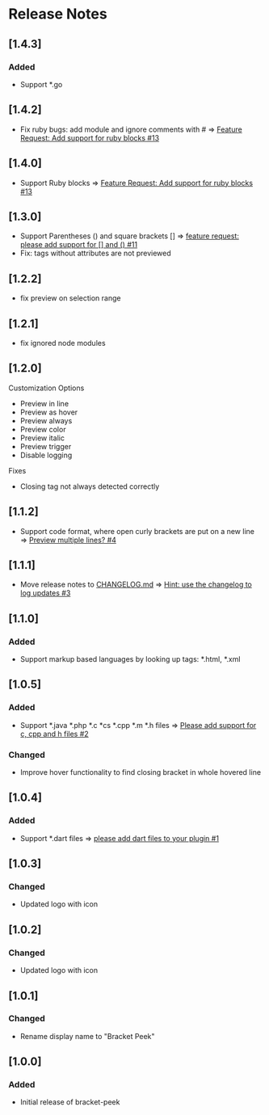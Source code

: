 # Release Notes
## [1.4.3]
### Added
- Support *.go
## [1.4.2]
- Fix ruby bugs: add module and ignore comments with # => [Feature Request: Add support for ruby blocks #13](https://github.com/j0meinaster/bracket-peek/issues/13)
## [1.4.0]
- Support Ruby blocks => [Feature Request: Add support for ruby blocks #13](https://github.com/j0meinaster/bracket-peek/issues/13)
## [1.3.0]
- Support Parentheses () and square brackets []  => [feature request: please add support for [] and () #11](https://github.com/j0meinaster/bracket-peek/issues/11)
- Fix: tags without attributes are not previewed
## [1.2.2]
- fix preview on selection range
## [1.2.1]
- fix ignored node modules
## [1.2.0]
Customization Options
- Preview in line
- Preview as hover
- Preview always
- Preview color
- Preview italic
- Preview trigger
- Disable logging

Fixes 
- Closing tag not always detected correctly

## [1.1.2]
- Support code format, where open curly brackets are put on a new line => [Preview multiple lines? #4](https://github.com/j0meinaster/bracket-peek/issues/4)
## [1.1.1]
- Move release notes to [CHANGELOG.md](https://github.com/j0meinaster/bracket-peek/blob/master/CHANGELOG.md) => [Hint: use the changelog to log updates #3](https://github.com/j0meinaster/bracket-peek/issues/3)
## [1.1.0]
### Added
- Support markup based languages by looking up tags: *.html, *.xml 
## [1.0.5]
### Added
- Support *.java *.php *.c *cs *.cpp *.m *.h files => [Please add support for c, cpp and h files #2](https://github.com/j0meinaster/bracket-peek/issues/2)
### Changed
- Improve hover functionality to find closing bracket in whole hovered line 
## [1.0.4]
### Added
- Support *.dart files => [please add dart files to your plugin #1](https://github.com/j0meinaster/bracket-peek/issues/2)
## [1.0.3]  
### Changed
- Updated logo with icon
## [1.0.2]
### Changed
- Updated logo with icon
## [1.0.1]
### Changed
- Rename display name to "Bracket Peek"
## [1.0.0]
### Added
- Initial release of bracket-peek